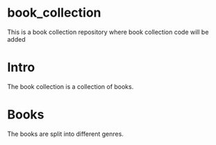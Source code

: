 # book_collection
This is a book collection repository where book collection code will be added
<h1>Intro</h1>
The book collection is a collection of books.
<h1>Books</h1>
The books are split into different genres.